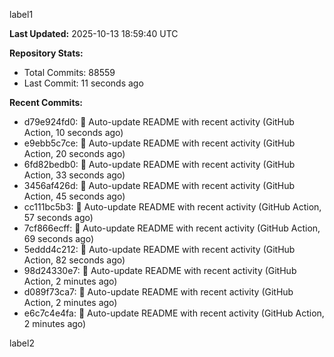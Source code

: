 
label1 
<!-- ACTIVITY_START -->
**Last Updated:** 2025-10-13 18:59:40 UTC

**Repository Stats:**
- Total Commits: 88559
- Last Commit: 11 seconds ago

**Recent Commits:**
- d79e924fd0: 🤖 Auto-update README with recent activity (GitHub Action, 10 seconds ago)
- e9ebb5c7ce: 🤖 Auto-update README with recent activity (GitHub Action, 20 seconds ago)
- 6fd82bedb0: 🤖 Auto-update README with recent activity (GitHub Action, 33 seconds ago)
- 3456af426d: 🤖 Auto-update README with recent activity (GitHub Action, 45 seconds ago)
- cc111bc5b3: 🤖 Auto-update README with recent activity (GitHub Action, 57 seconds ago)
- 7cf866ecff: 🤖 Auto-update README with recent activity (GitHub Action, 69 seconds ago)
- 5eddd4c212: 🤖 Auto-update README with recent activity (GitHub Action, 82 seconds ago)
- 98d24330e7: 🤖 Auto-update README with recent activity (GitHub Action, 2 minutes ago)
- d089f73ca7: 🤖 Auto-update README with recent activity (GitHub Action, 2 minutes ago)
- e6c7c4e4fa: 🤖 Auto-update README with recent activity (GitHub Action, 2 minutes ago)
<!-- ACTIVITY_END -->

label2
